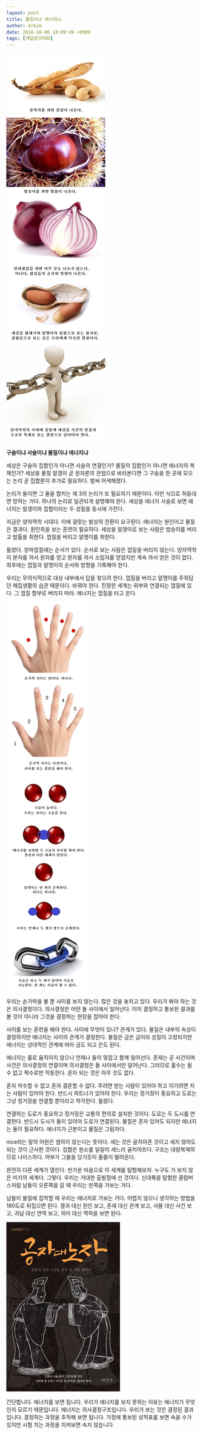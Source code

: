 ```yaml
---
layout: post
title: 물질이냐 에너지냐
author: drkim
date: 2016-10-06 18:09:49 +0900
tags: [깨달음의대화]
---
```


![](/files/attach/images/198/267/760/25.jpg) 



  


**구슬이냐 사슬이냐 물질이냐 에너지냐**

  


세상은 구슬의 집합인가 아니면 사슬의 연결인가? 물질의 집합인가 아니면 에너지의 복제인가? 세상을 물질 알갱이 곧 원자론의 관점으로 바라본다면 그 구슬을 한 곳에 모으는 논리 곧 집합론이 추가로 필요하다. 벌써 어색해졌다. 

  


논리가 둘이면 그 둘을 합치는 제 3의 논리가 또 필요하기 때문이다. 이런 식으로 허둥대면 망하는 거다. 하나의 논리로 일관되게 설명해야 한다. 세상을 에너지 사슬로 보면 에너지는 알갱이와 집합이라는 두 성질을 동시에 가진다. 

  


지금은 양자역학 시대다. 이에 걸맞는 발상의 전환이 요구된다. 에너지는 원인이고 물질은 결과다. 원인측을 보는 훈련이 필요하다. 세상을 알갱이로 보는 사람은 밤송이를 버리고 밤톨을 취한다. 껍질을 버리고 알맹이를 취한다. 

  


틀렸다. 양파껍질에는 순서가 있다. 순서로 보는 사람은 껍질을 버리지 않는다. 양자역학이 분자를 까서 원자를 얻고 원자를 까서 소립자를 얻었지만 계속 까서 얻은 것이 없다. 최후에는 껍질과 알맹이의 순서와 방향을 기록해야 한다.

  


우리는 무의식적으로 대상 내부에서 답을 찾으려 한다. 껍질을 버리고 알맹이를 주워담던 채집생활의 습관 때문이다. 바꿔야 한다. 진정한 세계는 외부와 연결되는 껍질에 있다. 그 껍질 함부로 버리지 마라. 에너지는 껍질을 타고 온다. 

  





![](/files/attach/images/198/267/760/26.jpg) 

  


우리는 손가락을 볼 뿐 사이를 보지 않는다. 많은 것을 놓치고 있다. 우리가 봐야 하는 것은 의사결정이다. 의사결정은 어떤 둘 사이에서 일어난다. 이미 결정하고 통보된 결과를 볼 것이 아니라 그것을 결정하는 현장을 잡아야 한다. 

  


사이를 보는 훈련을 해야 한다. 사이에 무엇이 있나? 관계가 있다. 물질은 내부의 속성이 결정하지만 에너지는 사이의 관계가 결정한다. 물질은 금은 금이라 성질이 고정되지만 에너지는 상대적인 관계에 따라 금도 되고 은도 된다. 

  


에너지는 홀로 움직이지 않으니 언제나 둘이 맞잡고 함께 일어선다. 존재는 곧 사건이며 사건은 의사결정의 연결이며 의사결정은 둘 사이에서만 일어난다. 그러므로 홀수는 될 수 없고 짝수로만 작동한다. 혼자 되는 것은 아무 것도 없다. 

  


혼자 악수할 수 없고 혼자 결혼할 수 없다. 주려면 받는 사람이 있어야 하고 이기려면 지는 사람이 있어야 한다. 반드시 파트너가 있어야 한다. 우리는 정거장이 중요하고 도로는 그냥 정거장을 연결할 뿐이라고 착각한다. 틀렸다. 

  


연결하는 도로가 중요하고 정거장은 교통의 편의로 설치한 것이다. 도로는 두 도시를 연결한다. 반드시 도시가 둘이 있어야 도로가 연결된다. 물질은 혼자 있어도 되지만 에너지는 둘이 필요하다. 에너지가 근본이고 물질은 그림자다. 

  


nice라는 말의 어원은 셈하지 않는다는 뜻이다. 세는 것은 골치아픈 것이고 세지 않아도 되는 것이 근사한 것이다. 집합은 원소를 일일이 세느라 골치아프다. 구조는 대량복제하므로 나이스하다. 어부가 그물을 당기듯이 줄줄이 딸려온다. 

  


완전히 다른 세계가 열린다. 반가운 마음으로 이 세계를 탐험해보자. 누구도 가 보지 않은 미지의 세계다. 그렇다. 우리는 거대한 출발점에 선 것이다. 신대륙을 탐험한 콜럼버스처럼 남들이 오른쪽을 갈 때 우리는 왼쪽을 가보는 거다. 

  


남들이 물질에 집착할 때 우리는 에너지로 가보는 거다. 어렵지 않으니 생각하는 방법을 180도로 뒤집으면 된다. 결과 대신 원인 보고, 존재 대신 관계 보고, 사물 대신 사건 보고, 귀납 대신 연역 보고, 의미 대신 맥락을 보면 된다. 

  



![](/files/attach/images/198/267/760/555.jpg)   


  


간단합니다. 에너지를 보면 됩니다. 우리가 에너지를 보지 못하는 이유는 에너지가 무엇인지 모르기 때문입니다. 에너지는 의사결정구조입니다. 우리가 보는 것은 결정된 결과입니다. 결정하는 과정을 추적해 보면 됩니다. 가정에 통보된 성적표를 보면 속을 수가 있지만 시험 치는 과정을 지켜보면 속지 않습니다.